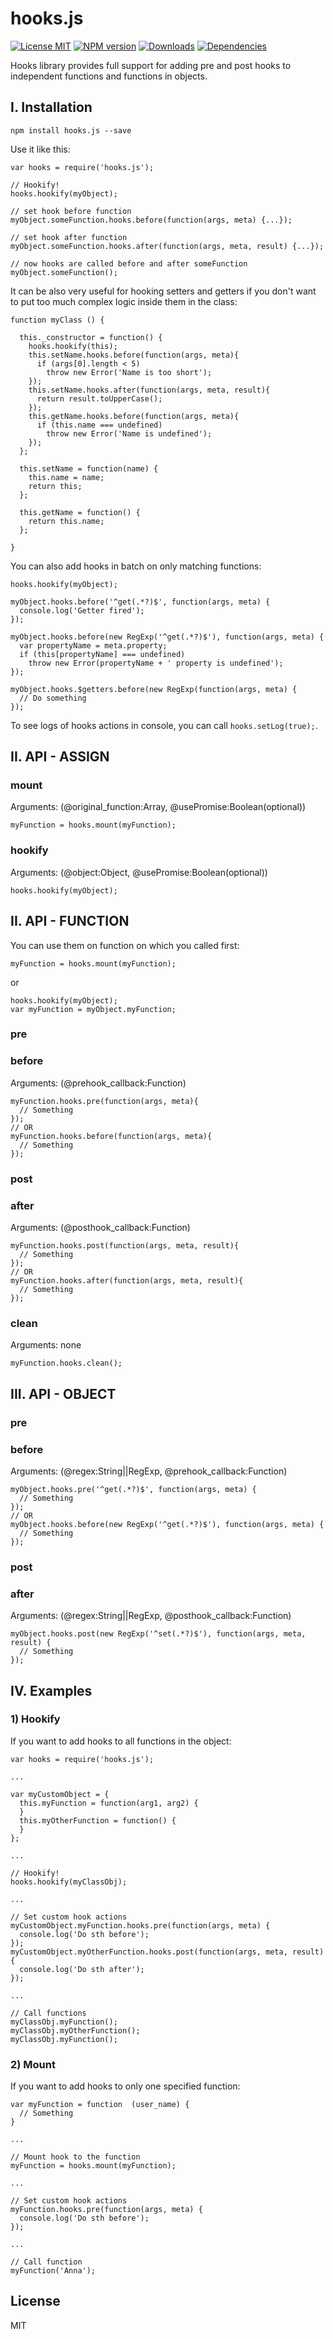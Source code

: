 
# hooks.js
[![License MIT][license]](https://opensource.org/licenses/MIT)
[![NPM version][npm-image]][npm-url]
[![Downloads][downloads-image]][npm-url]
[![Dependencies](https://david-dm.org/bizoonllc/hooks.js.svg)](https://david-dm.org/bizoonllc/hooks.js)

Hooks library provides full support for adding pre and post hooks to independent functions and functions in objects.

## I. Installation

`npm install hooks.js --save`

Use it like this:

```
var hooks = require('hooks.js');

// Hookify!
hooks.hookify(myObject);

// set hook before function
myObject.someFunction.hooks.before(function(args, meta) {...});

// set hook after function
myObject.someFunction.hooks.after(function(args, meta, result) {...});

// now hooks are called before and after someFunction
myObject.someFunction();
```

It can be also very useful for hooking setters and getters if you don't want to put too much complex logic inside them in the class:

```
function myClass () {

  this._constructor = function() {
    hooks.hookify(this);
    this.setName.hooks.before(function(args, meta){
      if (args[0].length < 5)
        throw new Error('Name is too short');
    });
    this.setName.hooks.after(function(args, meta, result){
      return result.toUpperCase();
    });
    this.getName.hooks.before(function(args, meta){
      if (this.name === undefined)
        throw new Error('Name is undefined');
    });
  };

  this.setName = function(name) {
    this.name = name;
    return this;
  };

  this.getName = function() {
    return this.name;
  };

}
```

You can also add hooks in batch on only matching functions:

```
hooks.hookify(myObject);

myObject.hooks.before('^get(.*?)$', function(args, meta) {
  console.log('Getter fired');
});

myObject.hooks.before(new RegExp('^get(.*?)$'), function(args, meta) {
  var propertyName = meta.property;
  if (this[propertyName] === undefined)
    throw new Error(propertyName + ' property is undefined');
});

myObject.hooks.$getters.before(new RegExp(function(args, meta) {
  // Do something
});
```

To see logs of hooks actions in console, you can call `hooks.setLog(true);`.

## II. API - ASSIGN

### mount
Arguments: (@original_function:Array, @usePromise:Boolean(optional))

```
myFunction = hooks.mount(myFunction);
```

### hookify
Arguments: (@object:Object, @usePromise:Boolean(optional))

```
hooks.hookify(myObject);
```

## II. API - FUNCTION

You can use them on function on which you called first:

`myFunction = hooks.mount(myFunction);`

or

```
hooks.hookify(myObject);
var myFunction = myObject.myFunction;
```

### pre
### before
Arguments: (@prehook_callback:Function)

```
myFunction.hooks.pre(function(args, meta){
  // Something
});
// OR
myFunction.hooks.before(function(args, meta){
  // Something
});
```

### post
### after
Arguments: (@posthook_callback:Function)

```
myFunction.hooks.post(function(args, meta, result){
  // Something
});
// OR
myFunction.hooks.after(function(args, meta, result){
  // Something
});
```

### clean
Arguments: none

```
myFunction.hooks.clean();
```

## III. API - OBJECT

### pre
### before
Arguments: (@regex:String||RegExp, @prehook_callback:Function)

```
myObject.hooks.pre('^get(.*?)$', function(args, meta) {
  // Something
});
// OR
myObject.hooks.before(new RegExp('^get(.*?)$'), function(args, meta) {
  // Something
});
```

### post
### after
Arguments: (@regex:String||RegExp, @posthook_callback:Function)

```
myObject.hooks.post(new RegExp('^set(.*?)$'), function(args, meta, result) {
  // Something
});
```

## IV. Examples

### 1) Hookify

If you want to add hooks to all functions in the object:

```
var hooks = require('hooks.js');

...

var myCustomObject = {
  this.myFunction = function(arg1, arg2) {
  }
  this.myOtherFunction = function() {
  }
};

...

// Hookify!
hooks.hookify(myClassObj);

...

// Set custom hook actions
myCustomObject.myFunction.hooks.pre(function(args, meta) {
  console.log('Do sth before');
});
myCustomObject.myOtherFunction.hooks.post(function(args, meta, result) {
  console.log('Do sth after');
});

...

// Call functions
myClassObj.myFunction();
myClassObj.myOtherFunction();
myClassObj.myFunction();
```

### 2) Mount

If you want to add hooks to only one specified function:

```
var myFunction = function  (user_name) {
  // Something
}

...

// Mount hook to the function
myFunction = hooks.mount(myFunction);

...

// Set custom hook actions
myFunction.hooks.pre(function(args, meta) {
  console.log('Do sth before');
});

...

// Call function
myFunction('Anna');
```

## License

MIT



[npm-url]: https://npmjs.org/package/hooks.js
[npm-image]: https://img.shields.io/npm/v/hooks.js.svg
[license]: https://img.shields.io/npm/l/hooks.js.svg
[downloads-image]: https://img.shields.io/npm/dm/hooks.js.svg

